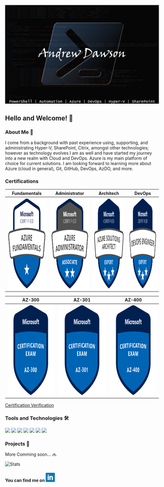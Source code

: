 ## [![Andrew's Header](https://github.com/dawsonar802/dawsonar802/blob/master/Images/header.png)](https://www.linkedin.com/in/andrew-dawson-6b0b1b10/)

## Hello and Welcome! 👋

### About Me 🧑
I come from a background with past experience using, supporting, and administrating Hyper-V, SharePoint, Citrix, amongst other technologies; however as technology evolves I am as well and have started my journey into a new realm with Cloud and DevOps.  Azure is my main platform of choice for current solutions.  I am looking forward to learning more about Azure (cloud in general), Git, GitHub, DevOps, AzDO, and more.   

### Certifications
| Fundamentals | Administrator | Architech | DevOps |
|---|---|---|---|
|<img src="https://github.com/dawsonar802/dawsonar802/blob/master/Images/azure-fundamentals-600x600.png" width="300" height="300">| <img src="https://github.com/dawsonar802/dawsonar802/blob/master/Images/azure-administrator-associate.png" width="300" height="300">| <img src="https://github.com/dawsonar802/dawsonar802/blob/master/Images/azure-solutions-architect-expert-600x600.png" width="300" height="300">| <img src="https://github.com/dawsonar802/dawsonar802/blob/master/Images/azure-DevOps-Engineer-600x600.png" width="300" height="300">|

| AZ-300 | AZ-301 | AZ-400 |
|---|---|---|
|<img src="https://github.com/dawsonar802/dawsonar802/blob/master/Images/exam-az300-600x600.png" width="300" height="300">| <img src="https://github.com/dawsonar802/dawsonar802/blob/master/Images/exam-az301-600x600.png" width="300" height="300">| <img src="https://github.com/dawsonar802/dawsonar802/blob/master/Images/exam-az400-600x600.png" width="300" height="300">|

[Certification Verification](https://www.youracclaim.com/users/andrew-dawson.3293c284/badges)


### Tools and Technologies 🛠

![](https://img.shields.io/badge/Code-PowerShell-blue?logo=PowerShell) ![](https://img.shields.io/badge/Editor-VSCode-blue?logo=visual-studio-code) ![](https://img.shields.io/badge/Collaboration-SharePoint-blue?logo=Microsoft-SharePoint) ![](https://img.shields.io/badge/OS-Windows-blue?logo=Windows&logoColor=blue)
![](https://img.shields.io/badge/VDI-Citrix-blue?logo=Citrix) ![](https://img.shields.io/badge/Cloud-Azure-blue?logo=Microsoft-Azure) ![](https://img.shields.io/badge/DevOps-AzDO-blue?logo=Azure-DevOps)

### Projects 📃
More Comming soon... 🔜


![Stats](https://github-readme-stats.vercel.app/api?username=dawsonar802&show_icons=true&theme=algolia)

#### You can find me on <a href="https://www.linkedin.com/in/andrew-dawson-6b0b1b10/"><img height="30" src="https://github.com/dawsonar802/dawsonar802/blob/master/Images/linkedin.png?raw=true"></a>
